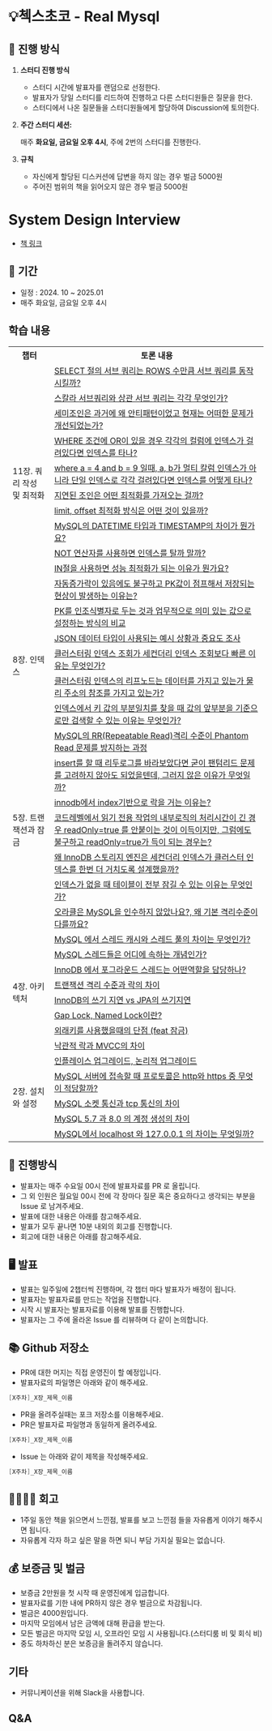 # 💡첵스초코 - Real Mysql

## 🚀 진행 방식

1. **스터디 진행 방식**
    
    - 스터디 시간에 발표자를 랜덤으로 선정한다.
    - 발표자가 당일 스터디를 리드하여 진행하고 다른 스터디원들은 질문을 한다.
    - 스터디에서 나온 질문들을 스터디원들에게 할당하여 Discussion에 토의한다.
    
2. **주간 스터디 세션:**
    
    매주 **화요일, 금요일 오후 4시**, 주에 2번의 스터디를 진행한다.

3. **규칙**

   - 자신에게 할당된 디스커션에 답변을 하지 않는 경우 벌금 5000원
   - 주어진 범위의 책을 읽어오지 않은 경우 벌금 5000원

# System Design Interview

- [책 링크](http://www.yes24.com/Product/Goods/102819435)

## 📆 기간

- 일정 : 2024. 10 ~ 2025.01
- 매주 화요일, 금요일 오후 4시

## 학습 내용


<table>
   <tr>
       <th>챕터</th>
       <th>토론 내용</th>
   </tr>
   <tr>
       <td rowspan="11">11장. 쿼리 작성 및 최적화</td>
       <td><a href="https://github.com/orgs/woowacourse-6th-checks-choco/discussions/34">SELECT 절의 서브 쿼리는 ROWS 수만큼 서브 쿼리를 동작시킬까?</a></td>
   </tr>
   <tr>
       <td><a href="https://github.com/orgs/woowacourse-6th-checks-choco/discussions/35">스칼라 서브쿼리와 상관 서브 쿼리는 각각 무엇인가?</a></td>
   </tr>
   <tr>
       <td><a href="https://github.com/orgs/woowacourse-6th-checks-choco/discussions/36">세미조인은 과거에 왜 안티패턴이었고 현재는 어떠한 문제가 개선되었는가?</a></td>
   </tr>
   <tr>
       <td><a href="https://github.com/orgs/woowacourse-6th-checks-choco/discussions/30">WHERE 조건에 OR이 있을 경우 각각의 컬럼에 인덱스가 걸려있다면 인덱스를 타나?</a></td>
   </tr>
   <tr>
       <td><a href="https://github.com/orgs/woowacourse-6th-checks-choco/discussions/31">where a = 4 and b = 9 일때, a, b가 멀티 칼럼 인덱스가 아니라 단일 인덱스로 각각 걸려있다면 인덱스를 어떻게 타나?</a></td>
   </tr>
   <tr>
       <td><a href="https://github.com/orgs/woowacourse-6th-checks-choco/discussions/33">지연된 조인은 어떤 최적화를 가져오는 걸까?</a></td>
   </tr>
   <tr>
       <td><a href="https://github.com/orgs/woowacourse-6th-checks-choco/discussions/32">limit, offset 최적화 방식은 어떤 것이 있을까?</a></td>
   </tr>
   <tr>
       <td><a href="https://github.com/orgs/woowacourse-6th-checks-choco/discussions/27">MySQL의 DATETIME 타입과 TIMESTAMP의 차이가 뭔가요?</a></td>
   </tr>
   <tr>
       <td><a href="https://github.com/orgs/woowacourse-6th-checks-choco/discussions/29">NOT 연산자를 사용하면 인덱스를 탈까 말까?</a></td>
   </tr>
   <tr>
       <td><a href="https://github.com/orgs/woowacourse-6th-checks-choco/discussions/28">IN절을 사용하면 성능 최적화가 되는 이유가 뭔가요?</a></td>
   </tr>
   <tr>
       <td><a href="https://github.com/orgs/woowacourse-6th-checks-choco/discussions/14">자동증가락이 있음에도 불구하고 PK값이 점프해서 저장되는 현상이 발생하는 이유는?</a></td>
   </tr>
   <tr>
       <td rowspan="5">8장. 인덱스</td>
       <td><a href="https://github.com/orgs/woowacourse-6th-checks-choco/discussions/25">PK를 인조식별자로 두는 것과 업무적으로 의미 있는 값으로 설정하는 방식의 비교</a></td>
   </tr>
   <tr>
       <td><a href="https://github.com/orgs/woowacourse-6th-checks-choco/discussions/26">JSON 데이터 타입이 사용되는 예시 상황과 중요도 조사</a></td>
   </tr>
   <tr>
       <td><a href="https://github.com/orgs/woowacourse-6th-checks-choco/discussions/24">클러스터링 인덱스 조회가 세컨더리 인덱스 조회보다 빠른 이유는 무엇인가?</a></td>
   </tr>
   <tr>
       <td><a href="https://github.com/orgs/woowacourse-6th-checks-choco/discussions/23">클러스터링 인덱스의 리프노드는 데이터를 가지고 있는가 물리 주소의 참조를 가지고 있는가?</a></td>
   </tr>
   <tr>
       <td><a href="https://github.com/orgs/woowacourse-6th-checks-choco/discussions/20">인덱스에서 키 값의 부분일치를 찾을 때 값의 앞부분을 기준으로만 검색할 수 있는 이유는 무엇인가?</a></td>
   </tr>
   <tr>
       <td rowspan="7">5장. 트랜잭션과 잠금</td>
       <td><a href="https://github.com/orgs/woowacourse-6th-checks-choco/discussions/22">MySQL의 RR(Repeatable Read)격리 수준이 Phantom Read 문제를 방지하는 과정</a></td>
   </tr>
   <tr>
       <td><a href="https://github.com/orgs/woowacourse-6th-checks-choco/discussions/18">insert를 할 때 리두로그를 바라보았다면 굳이 팬텀리드 문제를 고려하지 않아도 되었을텐데, 그러지 않은 이유가 무엇일까?</a></td>
   </tr>
   <tr>
       <td><a href="https://github.com/orgs/woowacourse-6th-checks-choco/discussions/15">innodb에서 index기반으로 락을 거는 이유는?</a></td>
   </tr>
   <tr>
       <td><a href="https://github.com/orgs/woowacourse-6th-checks-choco/discussions/16">코드레벨에서 읽기 전용 작업의 내부로직의 처리시간이 긴 경우 readOnly=true 를 안붙이는 것이 이득이지만, 그럼에도 불구하고 readOnly=true가 득이 되는 경우는?</a></td>
   </tr>
   <tr>
       <td><a href="https://github.com/orgs/woowacourse-6th-checks-choco/discussions/19">왜 InnoDB 스토리지 엔진은 세컨더리 인덱스가 클러스터 인덱스를 한번 더 거치도록 설계했을까?</a></td>
   </tr>
   <tr>
       <td><a href="https://github.com/orgs/woowacourse-6th-checks-choco/discussions/21">인덱스가 없을 때 테이블이 전부 잠길 수 있는 이유는 무엇인가?</a></td>
   </tr>
   <tr>
       <td><a href="https://github.com/orgs/woowacourse-6th-checks-choco/discussions/17">오라클은 MySQL을 인수하지 않았나요?, 왜 기본 격리수준이 다를까요?</a></td>
   </tr>
   <tr>
       <td rowspan="8">4장. 아키텍처</td>
       <td><a href="https://github.com/orgs/woowacourse-6th-checks-choco/discussions/11">MySQL 에서 스레드 캐시와 스레드 풀의 차이는 무엇인가?</a></td>
   </tr>
   <tr>
       <td><a href="https://github.com/orgs/woowacourse-6th-checks-choco/discussions/12">MySQL 스레드들은 어디에 속하는 개념인가?</a></td>
   </tr>
   <tr>
       <td><a href="https://github.com/orgs/woowacourse-6th-checks-choco/discussions/13">InnoDB 에서 포그라운드 스레드는 어떤역할을 담당하나?</a></td>
   </tr>
   <tr>
       <td><a href="https://github.com/orgs/woowacourse-6th-checks-choco/discussions/8">트랜잭션 격리 수준과 락의 차이</a></td>
   </tr>
   <tr>
       <td><a href="https://github.com/orgs/woowacourse-6th-checks-choco/discussions/9">InnoDB의 쓰기 지연 vs JPA의 쓰기지연</a></td>
   </tr>
   <tr>
       <td><a href="https://github.com/orgs/woowacourse-6th-checks-choco/discussions/10">Gap Lock, Named Lock이란?</a></td>
   </tr>
   <tr>
       <td><a href="https://github.com/orgs/woowacourse-6th-checks-choco/discussions/6">외래키를 사용했을때의 단점 (feat 잠금)</a></td>
   </tr>
   <tr>
       <td><a href="https://github.com/orgs/woowacourse-6th-checks-choco/discussions/7">낙관적 락과 MVCC의 차이</a></td>
   </tr>
   <tr>
       <td rowspan="5">2장. 설치와 설정</td>
       <td><a href="https://github.com/orgs/woowacourse-6th-checks-choco/discussions/3">인플레이스 업그레이드, 논리적 업그레이드</a></td>
   </tr>
   <tr>
       <td><a href="https://github.com/orgs/woowacourse-6th-checks-choco/discussions/5">MySQL 서버에 접속할 때 프로토콜은 http와 https 중 무엇이 적당할까?</a></td>
   </tr>
   <tr>
       <td><a href="https://github.com/orgs/woowacourse-6th-checks-choco/discussions/2">MySQL 소켓 통신과 tcp 통신의 차이</a></td>
   </tr>
   <tr>
       <td><a href="https://github.com/orgs/woowacourse-6th-checks-choco/discussions/4">MySQL 5.7 과 8.0 의 계정 생성의 차이</a></td>
   </tr>
   <tr>
       <td><a href="https://github.com/orgs/woowacourse-6th-checks-choco/discussions/1">MySQL에서 localhost 와 127.0.0.1 의 차이는 무엇일까?</a></td>
   </tr>
</table>

## 📜 진행방식

- 발표자는 매주 수요일 00시 전에 발표자료를 PR 로 올립니다.
- 그 외 인원은 월요일 00시 전에 각 장마다 질문 혹은 중요하다고 생각되는 부분을 Issue 로 남겨주세요.
- 발표에 대한 내용은 아래를 참고해주세요.
- 발표가 모두 끝나면 10분 내외의 회고를 진행합니다.
- 회고에 대한 내용은 아래를 참고해주세요.

## 🖥 발표

- 발표는 일주일에 2챕터씩 진행하며, 각 챕터 마다 발표자가 배정이 됩니다.
- 발표자는 발표자료를 만드는 작업을 진행합니다.
- 시작 시 발표자는 발표자료를 이용해 발표를 진행합니다.
- 발표자는 그 주에 올라온 Issue 를 리뷰하며 다 같이 논의합니다.

## 📚 Github 저장소

- PR에 대한 머지는 직접 운영진이 할 예정입니다.
- 발표자료의 파일명은 아래와 같이 해주세요.

```java
[X주차]_X장_제목_이름
```

- PR을 올려주실때는 포크 저장소를 이용해주세요.
- PR은 발표자료 파일명과 동일하게 올려주세요.
```java
[X주차]_X장_제목_이름
```

- Issue 는 아래와 같이 제목을 작성해주세요.
```java
[X주차]_X장_제목_이름
```

## 👨‍👩‍👧‍👦 회고

- 1주일 동안 책을 읽으면서 느낀점, 발표를 보고 느낀점 들을 자유롭게 이야기 해주시면 됩니다.
- 자유롭게 각자 하고 싶은 말을 하면 되니 부담 가지실 필요는 없습니다.

## 💰 보증금 및 벌금

- 보증금 2만원을 첫 시작 때 운영진에게 입금합니다.
- 발표자료를 기한 내에 PR하지 않은 경우 벌금으로 차감됩니다.
- 벌금은 4000원입니다.
- 마지막 모임에서 남은 금액에 대해 환급을 받는다.
- 모든 벌금은 마지막 모임 시, 오프라인 모임 시 사용됩니다.(스터디룸 비 및 회식 비)
- 중도 하차하신 분은 보증금을 돌려주지 않습니다.

## 기타

- 커뮤니케이션을 위해 Slack을 사용합니다.

## Q&A
